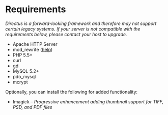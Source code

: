 # Requirements
_Directus is a forward-looking framework and therefore may not support certain legacy systems. If your server is not compatible with the requirements below, please contact your host to upgrade._

* Apache HTTP Server
* mod_rewrite ([help](docs/4-troubleshooting/enable_mod_rewrite.md))
* PHP 5.5+
* curl
* gd
* MySQL 5.2+
* pdo_mysql
* mcrypt

Optionally, you can install the following for added functionality:
* Imagick – _Progressive enhancement adding thumbnail support for TIFF, PSD, and PDF files_
